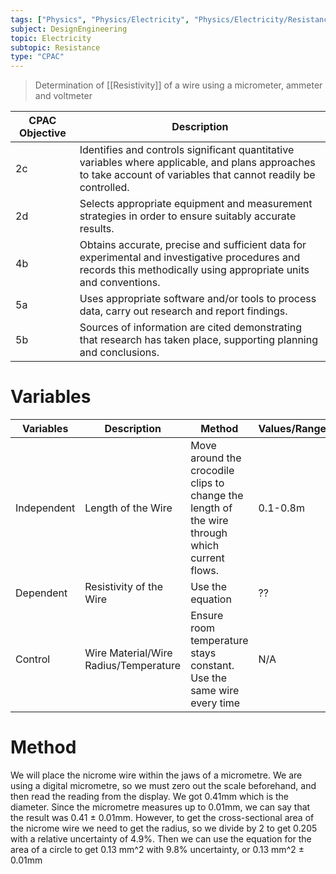 ```yaml
---
tags: ["Physics", "Physics/Electricity", "Physics/Electricity/Resistance"]
subject: DesignEngineering
topic: Electricity
subtopic: Resistance
type: "CPAC"
---
```


> Determination of [[Resistivity]] of a wire using a micrometer, ammeter and voltmeter

|CPAC Objective|Description|
|--|--|
|2c|Identifies and controls significant quantitative variables where applicable, and plans approaches to take account of variables that cannot readily be controlled.|
|2d|Selects appropriate equipment and measurement strategies in order to ensure suitably accurate results. |
|4b|Obtains accurate, precise and sufficient data for experimental and investigative procedures and records this methodically using appropriate units and conventions.|
|5a|Uses appropriate software and/or tools to process data, carry out research and report findings.|
|5b|Sources of information are cited demonstrating that research has taken place, supporting planning and conclusions.|

# Variables
|Variables|Description|Method|Values/Range|
|--|--|--|--|
|Independent| Length of the Wire|Move around the crocodile clips to change the length of the wire through which current flows. |0.1-0.8m|
|Dependent| Resistivity of the Wire| Use the equation |??|
|Control| Wire Material/Wire Radius/Temperature|Ensure room temperature stays constant. Use the same wire every time|N/A|

# Method
We will place the nicrome wire within the jaws of a micrometre. We are using a digital  micrometre, so we must zero out the scale beforehand, and then read the reading  from the display. We got 0.41mm which is the diameter. Since the micrometre  measures up to 0.01mm, we can say that the result was 0.41 ± 0.01mm. However,  to get the cross-sectional area of the nicrome wire we need to get the radius,  so we divide by 2 to get 0.205 with a relative uncertainty of 4.9%. Then we can  use the equation for the area of a circle to get 0.13 mm^2 with 9.8%  uncertainty, or 0.13 mm^2 ± 0.01mm